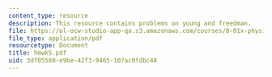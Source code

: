 ```yaml
---
content_type: resource
description: This resource contains problems on young and freedman.
file: https://ol-ocw-studio-app-qa.s3.amazonaws.com/courses/8-01x-physics-i-classical-mechanics-with-an-experimental-focus-fall-2002/3df05580e9be42f39465107ac0fdbc48_hmwk5.pdf
file_type: application/pdf
resourcetype: Document
title: hmwk5.pdf
uid: 3df05580-e9be-42f3-9465-107ac0fdbc48
---
```

